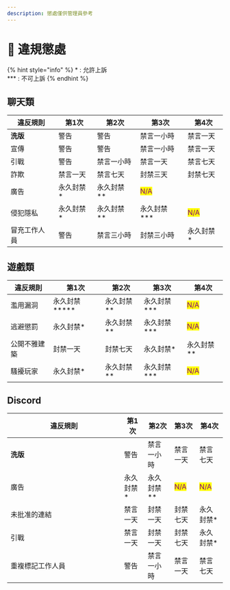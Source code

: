```yaml
---
description: 懲處僅供管理員參考
---
```


# 🔴 違規懲處

{% hint style="info" %}
\* : 允許上訴\
\*\*\* : 不可上訴
{% endhint %}

## **聊天類**

| 違反規則   | 第1次    | 第2次      | 第3次                                    | 第4次                                    |
| ------ | ------ | -------- | -------------------------------------- | -------------------------------------- |
| **洗版** | 警告     | 警告       | 禁言一小時                                  | 禁言一天                                   |
| 宣傳     | 警告     | 警告       | 禁言一小時                                  | 禁言一天                                   |
| 引戰     | 警告     | 禁言一小時    | 禁言一天                                   | 禁言七天                                   |
| 詐欺     | 禁言一天   | 禁言七天     | 封禁三天                                   | 封禁七天                                   |
| 廣告     | 永久封禁\* | 永久封禁\*\* | <mark style="color:purple;">N/A</mark> |                                        |
| 侵犯隱私   | 永久封禁\* | 永久封禁\*\* | 永久封禁\*\*\*                             | <mark style="color:purple;">N/A</mark> |
| 冒充工作人員 | 警告     | 禁言三小時    | 封禁三小時                                  | 永久封禁\*                                 |

## **遊戲類**

| 違反規則   | 第1次        | 第2次      | 第3次        | 第4次                                    |
| ------ | ---------- | -------- | ---------- | -------------------------------------- |
| 濫用漏洞   | 永久封禁**\*** | 永久封禁\*\* | 永久封禁\*\*\* | <mark style="color:purple;">N/A</mark> |
| 逃避懲罰   | 永久封禁\*     | 永久封禁\*\* | 永久封禁\*\*\* | <mark style="color:purple;">N/A</mark> |
| 公開不雅建築 | 封禁一天       | 封禁七天     | 永久封禁\*     | 永久封禁\*\*                               |
| 騷擾玩家   | 永久封禁\*     | 永久封禁\*\* | 永久封禁\*\*\* | <mark style="color:purple;">N/A</mark> |

## **Discord**

<table><thead><tr><th width="249.33333333333331">違反規則</th><th>第1次</th><th>第2次</th><th>第3次</th><th>第4次</th></tr></thead><tbody><tr><td><strong>洗版</strong></td><td>警告</td><td>禁言一小時</td><td>禁言一天</td><td>禁言七天</td></tr><tr><td>廣告</td><td>永久封禁*</td><td>永久封禁**</td><td><mark style="color:purple;">N/A</mark></td><td><mark style="color:purple;">N/A</mark></td></tr><tr><td>未批准的連結</td><td>禁言一天</td><td>封禁一天</td><td>封禁七天</td><td>永久封禁*</td></tr><tr><td>引戰</td><td>禁言一天</td><td>封禁一天</td><td>封禁七天</td><td>永久封禁*</td></tr><tr><td>重複標記工作人員</td><td>警告</td><td>禁言一小時</td><td>禁言一天</td><td>禁言七天</td></tr></tbody></table>
